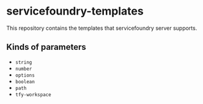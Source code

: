 # servicefoundry-templates

This repository contains the templates that servicefoundry server supports. 

## Kinds of parameters

- `string`
- `number`
- `options`
- `boolean`
- `path`
- `tfy-workspace`